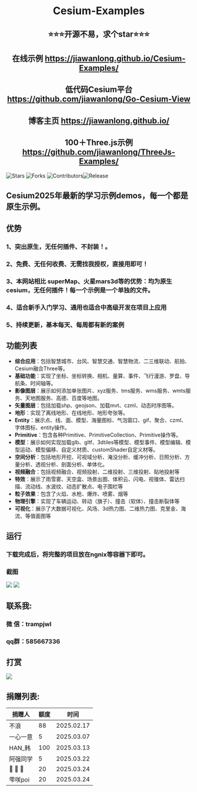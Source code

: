 <h1 align="center">Cesium-Examples</h1>
<h2 align="center">⭐⭐⭐开源不易，求个star⭐⭐⭐</h2>
<h2 align="center">在线示例 <a target="_blank" href="https://jiawanlong.github.io/Cesium-Examples/">https://jiawanlong.github.io/Cesium-Examples/</a> </h2>
<h2 align="center">低代码Cesium平台 <a target="_blank" href="https://github.com/jiawanlong/Go-Cesium-View">https://github.com/jiawanlong/Go-Cesium-View</a> </h2>
<h2 align="center">博客主页 <a target="_blank" href="https://jiawanlong.github.io/Cesium-Examples/">https://jiawanlong.github.io/</a> </h2>
<h2 align="center">100＋Three.js示例 <a target="_blank" href="https://github.com/jiawanlong/ThreeJs-Examples/">https://github.com/jiawanlong/ThreeJs-Examples/</a> </h2>

 ![Stars](https://img.shields.io/github/stars/jiawanlong/Cesium-Examples.svg?) ![Forks](https://img.shields.io/github/forks/jiawanlong/Cesium-Examples.svg?style=social) ![Contributors](https://img.shields.io/github/contributors/jiawanlong/Cesium-Examples.svg)![Release](https://img.shields.io/github/v/release/jiawanlong/Cesium-Examples.svg)


## Cesium2025年最新的学习示例demos，每一个都是**原生**示例。

## 优势
### 1、突出原生，无任何插件、不封装！。
### 2、免费、无任何收费、无需找我授权，直接用即可！
### 3、本网站相比 superMap、火星mars3d等的优势：均为原生cesium，无任何插件！每一个示例是一个单独的文件。
### 4、适合新手入门学习、通用也适合中高级开发在项目上应用
### 5、持续更新，基本每天、每周都有新的案例



## 功能列表
- **综合应用**：包括智慧城市、台风、智慧交通、智慧物流、二三维联动、航拍、Cesium融合Three等。
- **基础功能**：实现了坐标、坐标转换、相机、量算、事件、飞行漫游、罗盘、导航条、时间轴等。
- **影像图层**：展示如何添加单张图片、xyz服务、tms服务、wms服务、wmts服务、天地图服务、高德、百度等地图。
- **矢量图层**：包括加载shp、geojson、加载mvt、czml、动态时序图等。
- **地形**：实现了离线地形、在线地形、地形夸张等。
- **Entity**：展示点、线、面、模型、海量图标、气泡窗口、gif、聚合、czml、字体图标、entity操作。
- **Primitive**：包含各种Primitive、PrimitiveCollection、Primitive操作等。
- **模型**：展示如何实现加载glb、gltf、3dtiles等模型、模型事件、模型编辑、模型运动、模型偏移、自定义材质、customShader自定义材等。
- **空间分析**：包括地形开挖、可视域分析、淹没分析、缓冲分析、日照分析、方量分析、透视分析、剖面分析、单体化。
- **视频融合**：包括视频融合、视频投射、二维投射、三维投射、贴地投射等
- **特效**：展示了雨雪雾、天空盒、场景出图、体积云、闪电、视锥体、雷达扫描、流动线、水波纹、动态扩散点、电子围栏等
- **粒子效果**：包含了火焰、水枪、爆炸、喷雾、烟等
- **物理引擎**：实现了车辆运动、转动（旗子）、撞击（软体）、撞击断裂体等
- **可视化**：展示了大数据可视化、风场、3d热力图、二维热力图、克里金、海流、等值面图等


## 运行
### 下载完成后，将完整的项目放在ngnix等容器下即可。

### 截图
<img src="https://jiawanlong.github.io/demo.jpg">
<img src="https://jiawanlong.github.io/demo1.jpg">


## 联系我:

### 微 信：trampjwl

### qq群：585667336

## 打赏
<img src="https://jiawanlong.github.io/ds.jpg">


## 捐赠列表:

| 捐赠人     | 额度    | 时间       | 
| ---------- | ------- | -----------| 
| 不浪       | 88      | 2025.02.17 | 
| 一心一意   | 5       | 2025.03.07 | 
| HAN_韩     | 100     | 2025.03.13 | 
| 阿强同学   | 5       | 2025.03.22 | 
| 🎾 🎾 🎾  | 20      | 2025.03.24 | 
| 雫咲poi    | 20      | 2025.03.24 | 

